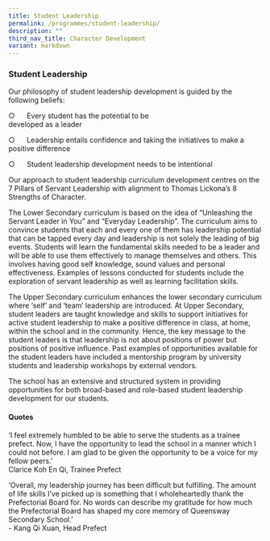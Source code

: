 ```yaml
---
title: Student Leadership
permalink: /programmes/student-leadership/
description: ""
third_nav_title: Character Development
variant: markdown
---
```

### Student Leadership

Our philosophy of student leadership development is guided by the following beliefs:

○&nbsp;&nbsp;&nbsp;&nbsp;&nbsp; Every student has the potential to be    
        developed as a leader

○&nbsp;&nbsp;&nbsp;&nbsp;&nbsp; Leadership entails confidence and taking the 
        initiatives to make a positive difference

○&nbsp;&nbsp;&nbsp;&nbsp;&nbsp; Student leadership development needs to be 
        intentional

Our approach to student leadership curriculum development centres on the 7 Pillars of Servant Leadership with alignment to Thomas Lickona’s 8 Strengths of Character.

The Lower Secondary curriculum is based on the idea of “Unleashing the Servant Leader in You” and “Everyday Leadership”. The curriculum aims to convince students that each and every one of them has leadership potential that can be tapped every day and leadership is not solely the leading of big events. Students will learn the fundamental skills needed to be a leader and will be able to use them effectively to manage themselves and others. This involves having good self knowledge, sound values and personal effectiveness. Examples of lessons conducted for students include the exploration of servant leadership as well as learning facilitation skills.

The Upper Secondary curriculum enhances the lower secondary curriculum where ‘self’ and ‘team’ leadership are introduced. At Upper Secondary, student leaders are taught knowledge and skills to support initiatives for active student leadership to make a positive difference in class, at home, within the school and in the community. Hence, the key message to the student leaders is that leadership is not about positions of power but positions of positive influence. Past examples of opportunities available for the student leaders have included a mentorship program by university students and leadership workshops by external vendors.


The school has an extensive and structured system in providing opportunities for both broad-based and role-based student leadership development for our students.

#### Quotes

‘I feel extremely humbled to be able to serve the students as a trainee prefect. Now, I have the opportunity to lead the school in a manner which I could not before. I am glad to be given the opportunity to be a voice for my fellow peers.’<br>
Clarice Koh En Qi, Trainee Prefect

‘Overall, my leadership journey has been difficult but fulfilling. The amount of life skills I’ve picked up is something that I wholeheartedly thank the Prefectorial Board for. No words can describe my gratitude for how much the Prefectorial Board has shaped my core memory of Queensway Secondary School.’<br>-
Kang Qi Xuan, Head Prefect
